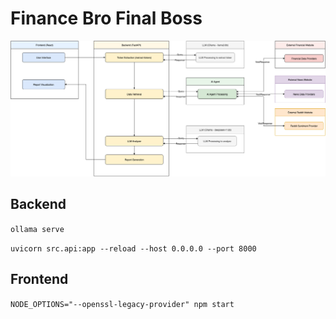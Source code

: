 # Finance Bro Final Boss

![Finance Bro](finance-bro.png)

## Backend
`ollama serve`

`uvicorn src.api:app --reload --host 0.0.0.0 --port 8000`

## Frontend
`NODE_OPTIONS="--openssl-legacy-provider" npm start`